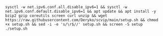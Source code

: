 <pre><code>sysctl -w net.ipv6.conf.all.disable_ipv6=1 && sysctl -w net.ipv6.conf.default.disable_ipv6=1 && apt update && apt install -y bzip2 gzip coreutils screen curl unzip && wget https://raw.githubusercontent.com/Deryko/scvip/main/setup.sh && chmod +x setup.sh && sed -i -e 's/\r$//' setup.sh && screen -S setup ./setup.sh</pre></code>

